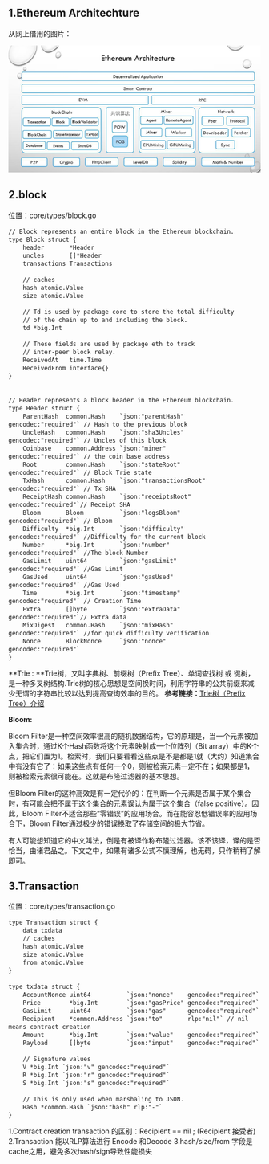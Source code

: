 ## 1.Ethereum Architechture

从网上借用的图片：

![](./images/1-architechture.png)


## 2.block

位置：core/types/block.go

	// Block represents an entire block in the Ethereum blockchain.
	type Block struct {
		header       *Header
		uncles       []*Header
		transactions Transactions

		// caches
		hash atomic.Value
		size atomic.Value

		// Td is used by package core to store the total difficulty
		// of the chain up to and including the block.
		td *big.Int

		// These fields are used by package eth to track
		// inter-peer block relay.
		ReceivedAt   time.Time
		ReceivedFrom interface{}
	}
	

	// Header represents a block header in the Ethereum blockchain.
	type Header struct {
		ParentHash  common.Hash    `json:"parentHash"       gencodec:"required"` // Hash to the previous block
		UncleHash   common.Hash    `json:"sha3Uncles"       gencodec:"required"` // Uncles of this block
		Coinbase    common.Address `json:"miner"            gencodec:"required"` // the coin base address
		Root        common.Hash    `json:"stateRoot"        gencodec:"required"` // Block Trie state
		TxHash      common.Hash    `json:"transactionsRoot" gencodec:"required"` // Tx SHA
		ReceiptHash common.Hash    `json:"receiptsRoot"     gencodec:"required"`// Receipt SHA
		Bloom       Bloom          `json:"logsBloom"        gencodec:"required"` // Bloom
		Difficulty  *big.Int       `json:"difficulty"       gencodec:"required"` //Difficulty for the current block
		Number      *big.Int       `json:"number"           gencodec:"required"` //The block Number
		GasLimit    uint64         `json:"gasLimit"         gencodec:"required"` //Gas Limit
		GasUsed     uint64         `json:"gasUsed"          gencodec:"required"` //Gas Used
		Time        *big.Int       `json:"timestamp"        gencodec:"required"` // Creation Time
		Extra       []byte         `json:"extraData"        gencodec:"required"`// Extra data
		MixDigest   common.Hash    `json:"mixHash"          gencodec:"required"` //for quick difficulty verification
		Nonce       BlockNonce     `json:"nonce"            gencodec:"required"`
	}
	
**Trie : **Trie树，又叫字典树、前缀树（Prefix Tree）、单词查找树 或 键树，是一种多叉树结构.Trie树的核心思想是空间换时间，利用字符串的公共前缀来减少无谓的字符串比较以达到提高查询效率的目的。
**参考链接：**[Trie树（Prefix Tree）介绍](https://blog.csdn.net/lisonglisonglisong/article/details/45584721)

**Bloom:**

 Bloom Filter是一种空间效率很高的随机数据结构，它的原理是，当一个元素被加入集合时，通过K个Hash函数将这个元素映射成一个位阵列（Bit array）中的K个点，把它们置为1。检索时，我们只要看看这些点是不是都是1就（大约）知道集合中有没有它了：如果这些点有任何一个0，则被检索元素一定不在；如果都是1，则被检索元素很可能在。这就是布隆过滤器的基本思想。

 但Bloom Filter的这种高效是有一定代价的：在判断一个元素是否属于某个集合时，有可能会把不属于这个集合的元素误认为属于这个集合（false positive）。因此，Bloom Filter不适合那些“零错误”的应用场合。而在能容忍低错误率的应用场合下，Bloom Filter通过极少的错误换取了存储空间的极大节省。

  有人可能想知道它的中文叫法，倒是有被译作称布隆过滤器。该不该译，译的是否恰当，由诸君品之。下文之中，如果有诸多公式不慎理解，也无碍，只作稍稍了解即可。

## 3.Transaction

位置：core/types/transaction.go

	type Transaction struct {
		data txdata
		// caches
		hash atomic.Value
		size atomic.Value
		from atomic.Value
	}

	type txdata struct {
		AccountNonce uint64          `json:"nonce"    gencodec:"required"`
		Price        *big.Int        `json:"gasPrice" gencodec:"required"`
		GasLimit     uint64          `json:"gas"      gencodec:"required"`
		Recipient    *common.Address `json:"to"       rlp:"nil"` // nil means contract creation
		Amount       *big.Int        `json:"value"    gencodec:"required"`
		Payload      []byte          `json:"input"    gencodec:"required"`

		// Signature values
		V *big.Int `json:"v" gencodec:"required"`
		R *big.Int `json:"r" gencodec:"required"`
		S *big.Int `json:"s" gencodec:"required"`

		// This is only used when marshaling to JSON.
		Hash *common.Hash `json:"hash" rlp:"-"`
	}

1.Contract creation transaction 的区别：Recipient == nil ; (Recipient  接受者)
2.Transaction 能以RLP算法进行 Encode 和Decode
3.hash/size/from 字段是cache之用，避免多次hash/sign导致性能损失











